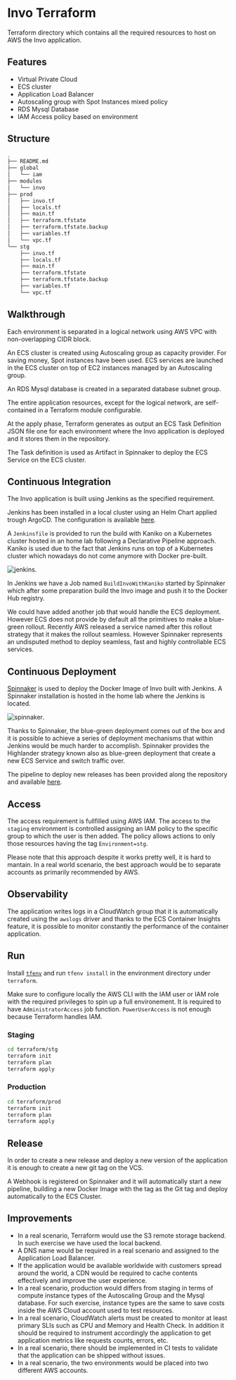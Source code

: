 # Invo Terraform

Terraform directory which contains all the required resources to host on AWS the Invo application.

## Features

- Virtual Private Cloud
- ECS cluster
- Application Load Balancer
- Autoscaling group with Spot Instances mixed policy
- RDS Mysql Database
- IAM Access policy based on environment

## Structure

```sh
.
├── README.md
├── global
│   └── iam
├── modules
│   └── invo
├── prod
│   ├── invo.tf
│   ├── locals.tf
│   ├── main.tf
│   ├── terraform.tfstate
│   ├── terraform.tfstate.backup
│   ├── variables.tf
│   └── vpc.tf
└── stg
    ├── invo.tf
    ├── locals.tf
    ├── main.tf
    ├── terraform.tfstate
    ├── terraform.tfstate.backup
    ├── variables.tf
    └── vpc.tf
```

## Walkthrough

Each environment is separated in a logical network using AWS VPC with non-overlapping CIDR block.

An ECS cluster is created using Autoscaling group as capacity provider. For saving money, Spot instances have been used. ECS services are launched in the ECS cluster on top of EC2 instances managed by an Autoscaling group.

An RDS Mysql database is created in a separated database subnet group.

The entire application resources, except for the logical network, are self-contained in a Terraform module configurable.

At the apply phase, Terraform generates as output an ECS Task Definition JSON file one for each environment where the Invo application is deployed and it stores them in the repository.

The Task definition is used as Artifact in Spinnaker to deploy the ECS Service on the ECS cluster.

## Continuous Integration

The Invo application is built using Jenkins as the specified requirement. 

Jenkins has been installed in a local cluster using an Helm Chart applied trough ArgoCD. The configuration is available [here](../homelab/jenkins.yaml).

A `Jenkinsfile` is provided to run the build with Kaniko on a Kubernetes cluster hosted in an home lab following a Declarative Pipeline approach. Kaniko is used due to the fact that Jenkins runs on top of a Kubernetes cluster which nowadays do not come anymore with Docker pre-built.

![jenkins](/images/jenkins.png "Jenkins").

In Jenkins we have a Job named `BuildInvoWithKaniko` started by Spinnaker which after some preparation build the Invo image and push it to the Docker Hub registry.

We could have added another job that would handle the ECS deployment. However ECS does not provide by default all the primitives to make a blue-green rollout. Recently AWS released a service named after this rollout strategy that it makes the rollout seamless. However Spinnaker represents an undisputed method to deploy seamless, fast and highly controllable ECS services.

## Continuous Deployment

[Spinnaker](https://spinnaker.io) is used to deploy the Docker Image of Invo built with Jenkins. A Spinnaker installation is hosted in the home lab where the Jenkins is located.

![spinnaker](/images/spinnaker.png "Spinnaker").

Thanks to Spinnaker, the blue-green deployment comes out of the box and it is possible to achieve a series of deployment mechanisms that within Jenkins would be much harder to accomplish. Spinnaker provides the Highlander strategy known also as blue-green deployment that create a new ECS Service and switch traffic over.

The pipeline to deploy new releases has been provided along the repository and available [here](../pipeline.json).

## Access

The access requirement is fullfilled using AWS IAM. The access to the `staging` environment is controlled assigning an IAM policy to the specific group to which the user is then added. The policy allows actions to only those resources having the tag `Environment=stg`.

Please note that this approach despite it works pretty well, it is hard to mantain. In a real world scenario, the best approach would be to separate accounts as primarily recommended by AWS.

## Observability

The application writes logs in a CloudWatch group that it is automatically created using the `awslogs` driver and thanks to the ECS Container Insights feature, it is possible to monitor constantly the performance of the container application.

## Run

Install [`tfenv`](https://github.com/tfutils/tfenv) and run `tfenv install` in the environment directory under `terraform`.

Make sure to configure locally the AWS CLI with the IAM user or IAM role with the required privileges to spin up a full environement. It is required to have `AdministratorAccess` job function. `PowerUserAccess` is not enough because Terraform handles IAM.

### Staging

```sh
cd terraform/stg
terraform init
terraform plan
terraform apply
```

### Production

```sh
cd terraform/prod
terraform init
terraform plan
terraform apply
```

## Release

In order to create a new release and deploy a new version of the application it is enough to create a new git tag on the VCS.

A Webhook is registered on Spinnaker and it will automatically start a new pipeline, building a new Docker Image with the tag as the Git tag and deploy automatically to the ECS Cluster.

## Improvements

- In a real scenario, Terraform would use the S3 remote storage backend. In such exercise we have used the local backend.
- A DNS name would be required in a real scenario and assigned to the Application Load Balancer.
- If the application would be available worldwide with customers spread around the world, a CDN would be required to cache contents effectively and improve the user experience.
- In a real scenario, production would differs from staging in terms of compute instance types of the Autoscaling Group and the Mysql database. For such exercise, instance types are the same to save costs inside the AWS Cloud account used to test resources.
- In a real scenario, CloudWatch alerts must be created to monitor at least primary SLIs such as CPU and Memory and Health Check. In addition it should be required to instrument accordingly the application to get application metrics like requests counts, errors, etc.
- In a real scenario, there should be implemented in CI tests to validate that the application can be shipped without issues. 
- In a real scenario, the two environments would be placed into two different AWS accounts. 
